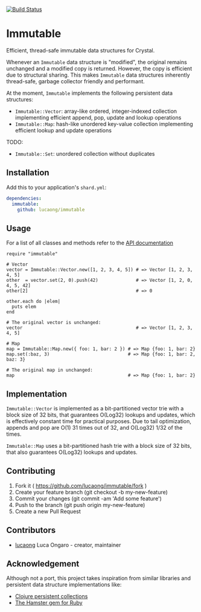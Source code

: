 [![Build Status](https://travis-ci.org/lucaong/immutable.svg?branch=master)](https://travis-ci.org/lucaong/immutable)

# Immutable

Efficient, thread-safe immutable data structures for Crystal.

Whenever an `Immutable` data structure is "modified", the original remains
unchanged and a modified copy is returned. However, the copy is efficient due to
structural sharing. This makes `Immutable` data structures inherently
thread-safe, garbage collector friendly and performant.

At the moment, `Immutable` implements the following persistent data structures:

  - `Immutable::Vector`: array-like ordered, integer-indexed collection
  implementing efficient append, pop, update and lookup operations
  - `Immutable::Map`: hash-like unordered key-value collection implementing
  efficient lookup and update operations

TODO:

  - `Immutable::Set`: unordered collection without duplicates


## Installation

Add this to your application's `shard.yml`:

```yaml
dependencies:
  immutable:
    github: lucaong/immutable
```


## Usage

For a list of all classes and methods refer to the [API documentation](http://lucaong.github.io/immutable/api/)

```crystal
require "immutable"

# Vector
vector = Immutable::Vector.new([1, 2, 3, 4, 5]) # => Vector [1, 2, 3, 4, 5]
other  = vector.set(2, 0).push(42)              # => Vector [1, 2, 0, 4, 5, 42]
other[2]                                        # => 0

other.each do |elem|
  puts elem
end

# The original vector is unchanged:
vector                                          # => Vector [1, 2, 3, 4, 5]

# Map
map = Immutable::Map.new({ foo: 1, bar: 2 }) # => Map {foo: 1, bar: 2}
map.set(:baz, 3)                             # => Map {foo: 1, bar: 2, baz: 3}

# The original map in unchanged:
map                                          # => Map {foo: 1, bar: 2}
```


## Implementation

`Immutable::Vector` is implemented as a bit-partitioned vector trie with a block
size of 32 bits, that guarantees O(Log32) lookups and updates, which is
effectively constant time for practical purposes. Due to tail optimization,
appends and pop are O(1) 31 times out of 32, and O(Log32) 1/32 of the times.

`Immutable::Map` uses a bit-partitioned hash trie with a block size of 32 bits,
that also guarantees O(Log32) lookups and updates.


## Contributing

1. Fork it ( https://github.com/lucaong/immutable/fork )
2. Create your feature branch (git checkout -b my-new-feature)
3. Commit your changes (git commit -am 'Add some feature')
4. Push to the branch (git push origin my-new-feature)
5. Create a new Pull Request


## Contributors

- [lucaong](https://github.com/lucaong) Luca Ongaro - creator, maintainer


## Acknowledgement

Although not a port, this project takes inspiration from similar libraries and
persistent data structure implementations like:

  - [Clojure persistent collections](http://clojure.org/reference/data_structures)
  - [The Hamster gem for Ruby](https://github.com/hamstergem/hamster)
